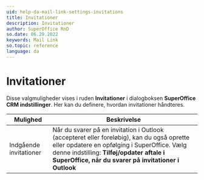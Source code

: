 ```yaml
---
uid: help-da-mail-link-settings-invitations
title: Invitationer
description: Invitationer
author: SuperOffice RnD
so.date: 06.29.2022
keywords: Mail Link
so.topic: reference
language: da
---
```


# Invitationer

Disse valgmuligheder vises i ruden **Invitationer** i dialogboksen **SuperOffice CRM indstillinger**. Her kan du definere, hvordan invitationer håndteres.

| Mulighed | Beskrivelse |
|---|---|
| Indgående invitationer | Når du svarer på en invitation i Outlook (accepteret eller foreløbig), kan du også oprette eller opdatere en opfølging i SuperOffice. Vælg denne indstilling: **Tilføj/opdater aftale i SuperOffice, når du svarer på invitationer i Outlook** |

<!-- Referenced links -->

<!-- Referenced images -->
